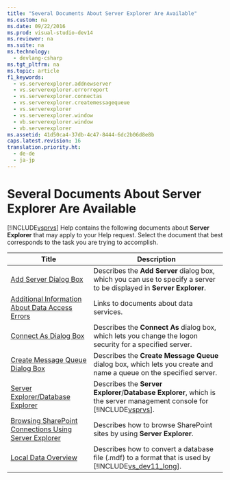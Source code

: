 ```yaml
---
title: "Several Documents About Server Explorer Are Available"
ms.custom: na
ms.date: 09/22/2016
ms.prod: visual-studio-dev14
ms.reviewer: na
ms.suite: na
ms.technology: 
  - devlang-csharp
ms.tgt_pltfrm: na
ms.topic: article
f1_keywords: 
  - vs.serverexplorer.addnewserver
  - vs.serverexplorer.errorreport
  - vs.serverexplorer.connectas
  - vs.serverexplorer.createmessagequeue
  - vs.serverexplorer
  - vs.serverexplorer.window
  - vb.serverexplorer.window
  - vb.serverexplorer
ms.assetid: 41d50ca4-37db-4c47-8444-6dc2b06d8e8b
caps.latest.revision: 16
translation.priority.ht: 
  - de-de
  - ja-jp
---
```

# Several Documents About Server Explorer Are Available
[!INCLUDE[vsprvs](../vs140/includes/vsprvs_md.md)] Help contains the following documents about **Server Explorer** that may apply to your Help request. Select the document that best corresponds to the task you are trying to accomplish.  
  
|Title|Description|  
|-----------|-----------------|  
|[Add Server Dialog Box](assetId:///8bbae6e1-8fbd-4a0e-854c-3478946a1ab5)|Describes the **Add Server** dialog box, which you can use to specify a server to be displayed in **Server Explorer**.|  
|[Additional Information About Data Access Errors](assetId:///357c9f0a-9d59-4db4-9b7c-b96cad839961)|Links to documents about data services.|  
|[Connect As Dialog Box](assetId:///1a9779b9-0088-4e12-86d2-7ae1b8bf3abd)|Describes the **Connect As** dialog box, which lets you change the logon security for a specified server.|  
|[Create Message Queue Dialog Box](assetId:///ab6a8b1b-2e8e-43a5-9693-32edefad7163)|Describes the **Create Message Queue** dialog box, which lets you create and name a queue on the specified server.|  
|[Server Explorer/Database Explorer](assetId:///4ea29b3b-bbb2-45e4-9082-eaf635c41c4d)|Describes the **Server Explorer**/**Database Explorer**, which is the server management console for [!INCLUDE[vsprvs](../vs140/includes/vsprvs_md.md)].|  
|[Browsing SharePoint Connections Using Server Explorer](assetId:///b3b1d97b-e990-414c-8ba5-3fd1b463fbef)|Describes how to browse SharePoint sites by using **Server Explorer**.|  
|[Local Data Overview](assetId:///d6afa5ac-2bb8-49f2-a50e-f71f611ed506)|Describes how to convert a database file (.mdf) to a format that is used by [!INCLUDE[vs_dev11_long](../vs140/includes/vs_dev11_long_md.md)].|